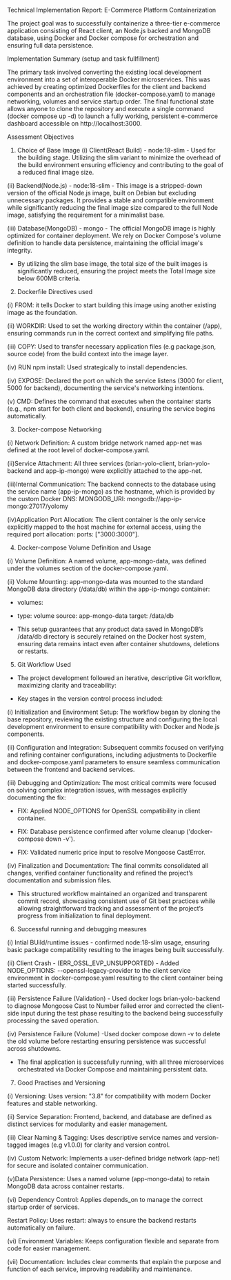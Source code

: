 Technical Implementation Report: E-Commerce Platform Containerization

The project goal was to successfully containerize a three-tier e-commerce application consisting of React client, an Node.js backed and MongoDB database, using Docker and Docker compose for orchestration and ensuring full data persistence.

Implementation Summary (setup and task fullfillment)

 The primary task involved converting the existing local development environment into a set of interoperable Docker microservices. This was achieved by creating optimized Dockerfiles for the client and backend components and an orchestration file (docker-compose.yaml) to manage networking, volumes and service startup order.
The final functional state allows anyone to clone the repository and execute a single command (docker compose up -d) to launch a fully working, persistent e-commerce dashboard accessible on http://localhost:3000.

Assessment Objectives

1. Choice of Base Image
(i) Client(React Build) - node:18-slim - Used for the building stage. Utilizing the slim variant to minimize the overhead of the build environment ensuring efficiency and contributing to the goal of a reduced final image size.

(ii) Backend(Node.js) - node:18-slim - This image is a stripped-down version of the official Node.js image, built on Debian but excluding unnecessary packages. It provides a stable and compatible environment while significantly reducing the final image size compared to the full Node image, satisfying the requirement for a minimalist base.

(iii) Database(MongoDB) - mongo - The official MongoDB image is highly optimized for container deployment. We rely on Docker Compose's volume definition to handle data persistence, maintaining the official image's integrity.

- By utilizing the slim base image, the total size of the built images is significantly reduced, ensuring the project meets the Total Image size below 600MB criteria.


2. Dockerfile Directives used

(i) FROM: it tells Docker to start building this image using another existing image as the foundation.

(ii) WORKDIR: Used to set the working directory within the container (/app), ensuring commands run in the correct context and simplifying file paths.

(iii) COPY: Used to transfer necessary application files (e.g package.json, source code) from the build context into the image layer.

(iv) RUN npm install: Used strategically to install dependencies. 

(iv) EXPOSE: Declared the port on which the service listens (3000 for client, 5000 for backend), documenting the service's networking intentions.

(v) CMD: Defines the command that executes when the container starts (e.g., npm start for both client and backend), ensuring the service begins automatically.


3. Docker-compose Networking

(i) Network Definition: A custom bridge network named app-net was defined at the root level of docker-compose.yaml.

(ii)Service Attachment: All three services (brian-yolo-client, brian-yolo-backend and app-ip-mongo) were explicitly attached to the app-net.

(iii)Internal Communication: The backend connects to the database using the service name (app-ip-mongo) as the hostname, which is provided by the custom Docker DNS:
MONGODB_URI: mongodb://app-ip-mongo:27017/yolomy

(iv)Application Port Allocation: The client container is the only service explicitly mapped to the host machine for external access, using the required port allocation: ports: ["3000:3000"].


4. Docker-compose Volume Definition and Usage

(i) Volume Definition: A named volume, app-mongo-data, was defined under the volumes section of the docker-compose.yaml.

(ii) Volume Mounting: app-mongo-data was mounted to the standard MongoDB data directory (/data/db) within the app-ip-mongo container:

 - volumes:
  - type: volume
    source: app-mongo-data
    target: /data/db


 - This setup guarantees that any product data saved in MongoDB’s /data/db directory is securely retained on the Docker host system, ensuring data remains intact even after container shutdowns, deletions or restarts.

5. Git Workflow Used
- The project development followed an iterative, descriptive Git workflow, maximizing clarity and traceability:

- Key stages in the version control process included:

(i) Initialization and Environment Setup:
The workflow began by cloning the base repository, reviewing the existing structure and configuring the local development environment to ensure compatibility with Docker and Node.js components.

(ii) Configuration and Integration:
Subsequent commits focused on verifying and refining container configurations, including adjustments to Dockerfile and docker-compose.yaml parameters to ensure seamless communication between the frontend and backend services.

(iii) Debugging and Optimization:
The most critical commits were focused on solving complex integration issues, with messages explicitly documenting the fix:
- FIX: Applied NODE_OPTIONS for OpenSSL compatibility in client container.

- FIX: Database persistence confirmed after volume cleanup ('docker-compose down -v').

- FIX: Validated numeric price input to resolve Mongoose CastError.

(iv) Finalization and Documentation:
The final commits consolidated all changes, verified container functionality and refined the project’s documentation and submission files. 

- This structured workflow maintained an organized and transparent commit record, showcasing consistent use of Git best practices while allowing straightforward tracking and assessment of the project’s progress from initialization to final deployment.

6. Successful running and debugging measures

 (i) Intial BUild/runtime issues - confirmed node:18-slim usage, ensuring basic package compatibility  resulting to the images being built successfully.

 (ii) Client Crash - (ERR_OSSL_EVP_UNSUPPORTED) - Added NODE_OPTIONS: --openssl-legacy-provider to the client service environment in docker-compose.yaml resulting to the client container being started successfully.

 (iii) Persistence Failure (Validation) - Used docker logs brian-yolo-backend to diagnose Mongoose Cast to Number failed error and corrected the client-side input during the test phase resulting to the backend being successfully processing the saved operation.

 (iv) Persistence Failure (Volume) -Used docker compose down -v to delete the old volume before restarting ensuring persistence was successful across shutdowns.

  - The final  application is successfully running, with all three microservices orchestrated via Docker Compose and maintaining persistent data.

  7. Good Practises and Versioning

(i) Versioning: Uses version: "3.8" for compatibility with modern Docker features and stable networking.

(ii) Service Separation: Frontend, backend, and database are defined as distinct services for modularity and easier management.

(iii) Clear Naming & Tagging: Uses descriptive service names and version-tagged images (e.g v1.0.0) for clarity and version control.

(iv) Custom Network: Implements a user-defined bridge network (app-net) for secure and isolated container communication.

(v)Data Persistence: Uses a named volume (app-mongo-data) to retain MongoDB data across container restarts.

(vi) Dependency Control: Applies depends_on to manage the correct startup order of services.

Restart Policy: Uses restart: always to ensure the backend restarts automatically on failure.

(vi) Environment Variables: Keeps configuration flexible and separate from code for easier management.

(vii) Documentation: Includes clear comments that explain the purpose and function of each service, improving readability and maintenance.
